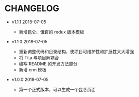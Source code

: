 # CHANGELOG

- v1.1.1 2018-07-05

  - 新增昆仑、饿百的 redux 版本模板

- v1.1.0 2018-07-05

  - 重新调整代码和目录结构，使项目可维护性和扩展性大大增强
  - 将 Tita 与项目解耦合
  - 编写 README 的开发方法部分
  - 新增 crm 模板

- v1.0.0 2018-07-05
  - 第一个正式版本，可以生成一个昆仑页面
